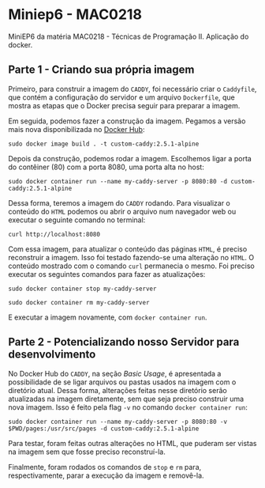 # Miniep6 - MAC0218
MiniEP6 da matéria MAC0218 - Técnicas de Programação II.
Aplicação do docker.

## Parte 1 - Criando sua própria imagem

Primeiro, para construir a imagem do `CADDY`, foi necessário criar o `Caddyfile`, que contém a configuração do servidor e um arquivo `Dockerfile`, que mostra as etapas que o Docker precisa seguir para preparar a imagem.

Em seguida, podemos fazer a construção da imagem. Pegamos a versão mais nova disponibilizada no [Docker Hub](https://hub.docker.com/_/caddy?tab=description):

`sudo docker image build . -t custom-caddy:2.5.1-alpine`

Depois da construção, podemos rodar a imagem. Escolhemos ligar a porta do contêiner (80) com a porta 8080, uma porta alta no host:

`sudo docker container run --name my-caddy-server -p 8080:80 -d custom-caddy:2.5.1-alpine`

Dessa forma, teremos a imagem do `CADDY` rodando. Para visualizar o conteúdo do `HTML` podemos ou abrir o arquivo num navegador web ou executar o seguinte comando no terminal:

`curl http://localhost:8080`

Com essa imagem, para atualizar o conteúdo das páginas `HTML`, é preciso reconstruir a imagem. Isso foi testado fazendo-se uma alteração no `HTML`. O conteúdo mostrado com o comando `curl` permanecia o mesmo. Foi preciso executar os seguintes comandos para fazer as atualizações:

`sudo docker container stop my-caddy-server`

`sudo docker container rm my-caddy-server`

E executar a imagem novamente, com `docker container run`.

## Parte 2 - Potencializando nosso Servidor para desenvolvimento

No Docker Hub do `CADDY`, na seção *Basic Usage*, é apresentada a possibilidade de se ligar arquivos ou pastas usados na imagem com o diretório atual. Dessa forma, alterações feitas nesse diretório serão atualizadas na imagem diretamente, sem que seja preciso construir uma nova imagem. Isso é feito pela flag `-v` no comando `docker container run`:

`sudo docker container run --name my-caddy-server -p 8080:80 -v $PWD/pages:/usr/src/pages -d custom-caddy:2.5.1-alpine`

Para testar, foram feitas outras alterações no HTML, que puderam ser vistas na imagem sem que fosse preciso reconstruí-la.

Finalmente, foram rodados os comandos de `stop` e `rm` para, respectivamente, parar a execução da imagem e removê-la.